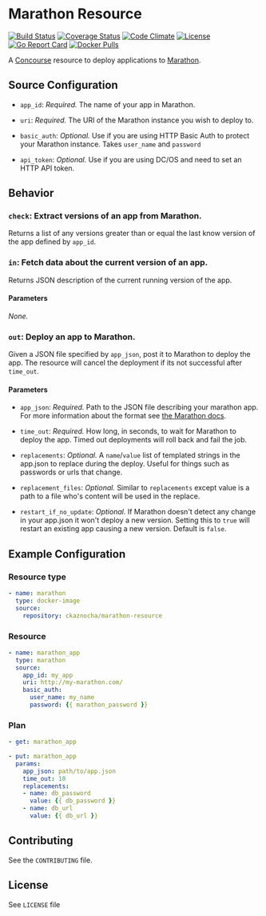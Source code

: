 # Marathon Resource


[![Build Status](https://travis-ci.org/ckaznocha/marathon-resource.svg?branch=master)](https://travis-ci.org/ckaznocha/marathon-resource)
[![Coverage Status](https://coveralls.io/repos/github/ckaznocha/marathon-resource/badge.svg?branch=master)](https://coveralls.io/github/ckaznocha/marathon-resource?branch=master)
[![Code Climate](https://codeclimate.com/github/ckaznocha/marathon-resource/badges/gpa.svg)](https://codeclimate.com/github/ckaznocha/marathon-resource)
[![License](http://img.shields.io/:license-mit-blue.svg)](http://ckaznocha.mit-license.org)
[![Go Report Card](https://goreportcard.com/badge/ckaznocha/marathon-resource)](https://goreportcard.com/report/ckaznocha/marathon-resource)
[![Docker Pulls](https://img.shields.io/docker/pulls/ckaznocha/marathon-resource.svg?maxAge=2592000)](https://hub.docker.com/r/ckaznocha/marathon-resource/)

A [Concourse](https://concourse.ci/) resource to deploy applications to [Marathon](https://mesosphere.github.io/marathon/).

## Source Configuration

*   `app_id`: *Required.* The name of your app in Marathon.

*   `uri`: *Required.* The URI of the Marathon instance you wish to deploy to.

*   `basic_auth`: *Optional.* Use if you are using HTTP Basic Auth to protect your Marathon instance. Takes `user_name` and `password`

*   `api_token`: *Optional.* Use if you are using DC/OS and need to set an HTTP API token.

## Behavior

### `check`: Extract versions of an app from Marathon.

Returns a list of any versions greater than or equal the last know version of the app defined by `app_id`.

### `in`: Fetch data about the current version of an app.

Returns JSON description of the current running version of the app.

#### Parameters

*None.*


### `out`: Deploy an app to Marathon.

Given a JSON file specified by `app_json`, post it to Marathon to deploy the app. The resource will cancel the deployment if its not successful after `time_out`.

#### Parameters

*   `app_json`: *Required.* Path to the JSON file describing your marathon app. For more information about the format see [the Marathon docs](https://mesosphere.github.io/marathon/docs/application-basics.html).

*   `time_out`: *Required.* How long, in seconds, to wait for Marathon to deploy the app. Timed out deployments will roll back and fail the job.

*   `replacements`: *Optional.* A `name`/`value` list of templated strings in the app.json to replace during the deploy. Useful for things such as passwords or urls that change.

*   `replacement_files`: *Optional.* Similar to `replacements` except value is a path to a file who's content will be used in the replace.

*   `restart_if_no_update`: *Optional.* If Marathon doesn't detect any change in your app.json it won't deploy a new version. Setting this to `true` will restart an existing app causing a new version. Default is `false`.

## Example Configuration

### Resource type

``` yaml
- name: marathon
  type: docker-image
  source:
    repository: ckaznocha/marathon-resource
```

### Resource

``` yaml
- name: marathon_app
  type: marathon
  source:
    app_id: my_app
    uri: http://my-marathon.com/
    basic_auth:
      user_name: my_name
      password: {{ marathon_password }}
```

### Plan

``` yaml
- get: marathon_app
```

``` yaml
- put: marathon_app
  params:
    app_json: path/to/app.json
    time_out: 10
    replacements:
    - name: db_password
      value: {{ db_password }}
    - name: db_url
      value: {{ db_url }}
```

## Contributing

See the `CONTRIBUTING` file.

## License
See `LICENSE` file
